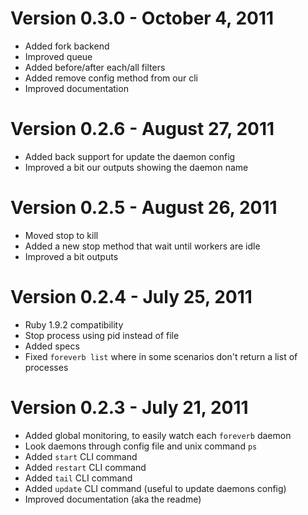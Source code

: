 # Version 0.3.0 - October 4, 2011

* Added fork backend
* Improved queue
* Added before/after each/all filters
* Added remove config method from our cli
* Improved documentation

# Version 0.2.6 - August 27, 2011

* Added back support for update the daemon config
* Improved a bit our outputs showing the daemon name

# Version 0.2.5 - August 26, 2011

* Moved stop to kill
* Added a new stop method that wait until workers are idle
* Improved a bit outputs

# Version 0.2.4 - July 25, 2011

* Ruby 1.9.2 compatibility
* Stop process using pid instead of file
* Added specs
* Fixed `foreverb list` where in some scenarios don't return a list of processes

# Version 0.2.3 - July 21, 2011

* Added global monitoring, to easily watch each `foreverb` daemon
* Look daemons through config file and unix command `ps`
* Added `start` CLI command
* Added `restart` CLI command
* Added `tail` CLI command
* Added `update` CLI command (useful to update daemons config)
* Improved documentation (aka the readme)
